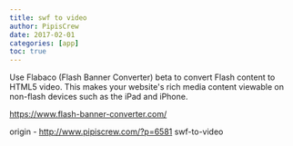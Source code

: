 ```yaml
---
title: swf to video
author: PipisCrew
date: 2017-02-01
categories: [app]
toc: true
---
```


Use Flabaco (Flash Banner Converter) beta to convert Flash content to HTML5 video. This makes your website's rich media content viewable on non-flash devices such as the iPad and iPhone.

https://www.flash-banner-converter.com/

origin - http://www.pipiscrew.com/?p=6581 swf-to-video